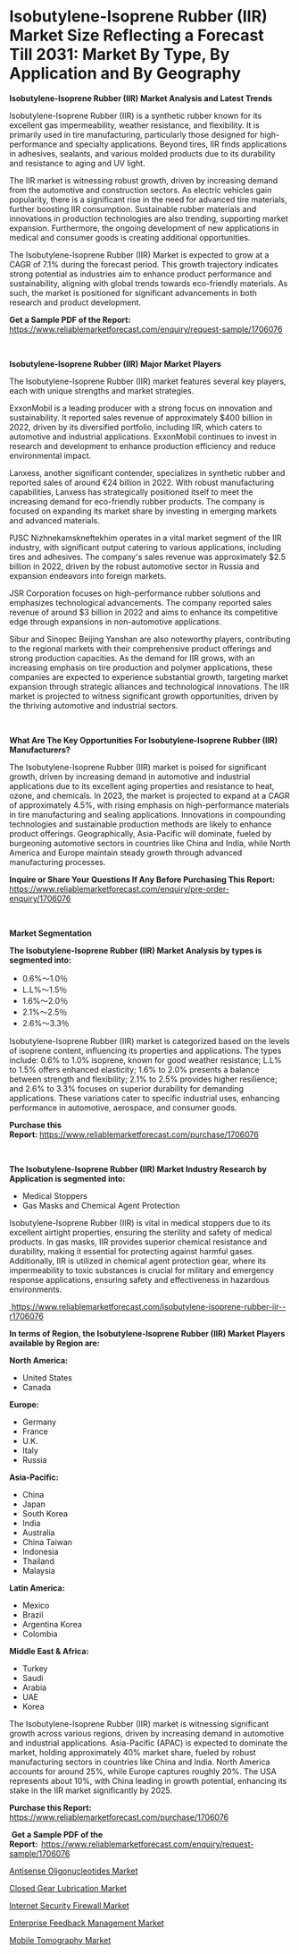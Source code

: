 <p><h1>Isobutylene-Isoprene Rubber (IIR) Market Size Reflecting a Forecast Till 2031: Market By Type, By Application and By Geography</h1></p><p><strong>Isobutylene-Isoprene Rubber (IIR) Market Analysis and Latest Trends</strong></p>
<p><p>Isobutylene-Isoprene Rubber (IIR) is a synthetic rubber known for its excellent gas impermeability, weather resistance, and flexibility. It is primarily used in tire manufacturing, particularly those designed for high-performance and specialty applications. Beyond tires, IIR finds applications in adhesives, sealants, and various molded products due to its durability and resistance to aging and UV light.</p><p>The IIR market is witnessing robust growth, driven by increasing demand from the automotive and construction sectors. As electric vehicles gain popularity, there is a significant rise in the need for advanced tire materials, further boosting IIR consumption. Sustainable rubber materials and innovations in production technologies are also trending, supporting market expansion. Furthermore, the ongoing development of new applications in medical and consumer goods is creating additional opportunities.</p><p>The Isobutylene-Isoprene Rubber (IIR) Market is expected to grow at a CAGR of 7.1% during the forecast period. This growth trajectory indicates strong potential as industries aim to enhance product performance and sustainability, aligning with global trends towards eco-friendly materials. As such, the market is positioned for significant advancements in both research and product development.</p></p>
<p><strong>Get a Sample PDF of the Report:&nbsp;</strong> <a href="https://www.reliablemarketforecast.com/enquiry/request-sample/1706076?utm_campaign=1806&utm_medium=2&utm_source=Github&utm_content=ia&utm_term=21102024&utm_id=isobutylene-isoprene-rubber-iir">https://www.reliablemarketforecast.com/enquiry/request-sample/1706076</a></p>
<p>&nbsp;</p>
<p><strong>Isobutylene-Isoprene Rubber (IIR) Major Market Players</strong></p>
<p><p>The Isobutylene-Isoprene Rubber (IIR) market features several key players, each with unique strengths and market strategies. </p><p>ExxonMobil is a leading producer with a strong focus on innovation and sustainability. It reported sales revenue of approximately $400 billion in 2022, driven by its diversified portfolio, including IIR, which caters to automotive and industrial applications. ExxonMobil continues to invest in research and development to enhance production efficiency and reduce environmental impact.</p><p>Lanxess, another significant contender, specializes in synthetic rubber and reported sales of around €24 billion in 2022. With robust manufacturing capabilities, Lanxess has strategically positioned itself to meet the increasing demand for eco-friendly rubber products. The company is focused on expanding its market share by investing in emerging markets and advanced materials.</p><p>PJSC Nizhnekamskneftekhim operates in a vital market segment of the IIR industry, with significant output catering to various applications, including tires and adhesives. The company's sales revenue was approximately $2.5 billion in 2022, driven by the robust automotive sector in Russia and expansion endeavors into foreign markets.</p><p>JSR Corporation focuses on high-performance rubber solutions and emphasizes technological advancements. The company reported sales revenue of around $3 billion in 2022 and aims to enhance its competitive edge through expansions in non-automotive applications.</p><p>Sibur and Sinopec Beijing Yanshan are also noteworthy players, contributing to the regional markets with their comprehensive product offerings and strong production capacities. As the demand for IIR grows, with an increasing emphasis on tire production and polymer applications, these companies are expected to experience substantial growth, targeting market expansion through strategic alliances and technological innovations. The IIR market is projected to witness significant growth opportunities, driven by the thriving automotive and industrial sectors.</p></p>
<p>&nbsp;</p>
<p><strong>What Are The Key Opportunities For Isobutylene-Isoprene Rubber (IIR) Manufacturers?</strong></p>
<p><p>The Isobutylene-Isoprene Rubber (IIR) market is poised for significant growth, driven by increasing demand in automotive and industrial applications due to its excellent aging properties and resistance to heat, ozone, and chemicals. In 2023, the market is projected to expand at a CAGR of approximately 4.5%, with rising emphasis on high-performance materials in tire manufacturing and sealing applications. Innovations in compounding technologies and sustainable production methods are likely to enhance product offerings. Geographically, Asia-Pacific will dominate, fueled by burgeoning automotive sectors in countries like China and India, while North America and Europe maintain steady growth through advanced manufacturing processes.</p></p>
<p><strong>Inquire or Share Your Questions If Any Before Purchasing This Report:</strong> <a href="https://www.reliablemarketforecast.com/enquiry/pre-order-enquiry/1706076?utm_campaign=1806&utm_medium=2&utm_source=Github&utm_content=ia&utm_term=21102024&utm_id=isobutylene-isoprene-rubber-iir">https://www.reliablemarketforecast.com/enquiry/pre-order-enquiry/1706076</a></p>
<p>&nbsp;</p>
<p><strong>Market Segmentation</strong></p>
<p><strong>The Isobutylene-Isoprene Rubber (IIR) Market Analysis by types is segmented into:</strong></p>
<p><ul><li>0.6%～1.0％</li><li>L.L%～1.5％</li><li>1.6%～2.0％</li><li>2.1%～2.5％</li><li>2.6%～3.3％</li></ul></p>
<p><p>Isobutylene-Isoprene Rubber (IIR) market is categorized based on the levels of isoprene content, influencing its properties and applications. The types include: 0.6% to 1.0% isoprene, known for good weather resistance; L.L% to 1.5% offers enhanced elasticity; 1.6% to 2.0% presents a balance between strength and flexibility; 2.1% to 2.5% provides higher resilience; and 2.6% to 3.3% focuses on superior durability for demanding applications. These variations cater to specific industrial uses, enhancing performance in automotive, aerospace, and consumer goods.</p></p>
<p><strong>Purchase this Report:&nbsp;</strong><a href="https://www.reliablemarketforecast.com/purchase/1706076?utm_campaign=1806&utm_medium=2&utm_source=Github&utm_content=ia&utm_term=21102024&utm_id=isobutylene-isoprene-rubber-iir">https://www.reliablemarketforecast.com/purchase/1706076</a></p>
<p>&nbsp;</p>
<p><strong>The Isobutylene-Isoprene Rubber (IIR) Market Industry Research by Application is segmented into:</strong></p>
<p><ul><li>Medical Stoppers</li><li>Gas Masks and Chemical Agent Protection</li></ul></p>
<p><p>Isobutylene-Isoprene Rubber (IIR) is vital in medical stoppers due to its excellent airtight properties, ensuring the sterility and safety of medical products. In gas masks, IIR provides superior chemical resistance and durability, making it essential for protecting against harmful gases. Additionally, IIR is utilized in chemical agent protection gear, where its impermeability to toxic substances is crucial for military and emergency response applications, ensuring safety and effectiveness in hazardous environments.</p></p>
<p><a href="https://www.reliablemarketforecast.com/isobutylene-isoprene-rubber-iir--r1706076?utm_campaign=1806&utm_medium=2&utm_source=Github&utm_content=ia&utm_term=21102024&utm_id=isobutylene-isoprene-rubber-iir">&nbsp;https://www.reliablemarketforecast.com/isobutylene-isoprene-rubber-iir--r1706076</a></p>
<p><strong>In terms of Region, the Isobutylene-Isoprene Rubber (IIR) Market Players available by Region are:</strong></p>
<p>
    <p> <strong> North America: </strong>
        <ul>
            <li>United States</li>
            <li>Canada</li>
        </ul>
        </p> 
    <p> <strong> Europe: </strong>
        <ul>
            <li>Germany</li>
            <li>France</li>
            <li>U.K.</li>
            <li>Italy</li>
            <li>Russia</li>
        </ul>
        </p> 
    <p> <strong> Asia-Pacific: </strong>
        <ul>
            <li>China</li>
            <li>Japan</li>
            <li>South Korea</li>
            <li>India</li>
            <li>Australia</li>
            <li>China Taiwan</li>
            <li>Indonesia</li>
            <li>Thailand</li>
            <li>Malaysia</li>
        </ul>
        </p> 
    <p> <strong> Latin America: </strong>
        <ul>
            <li>Mexico</li>
            <li>Brazil</li>
            <li>Argentina Korea</li>
            <li>Colombia</li>
        </ul>
        </p> 
    <p> <strong> Middle East & Africa: </strong>
        <ul>
            <li>Turkey</li>
            <li>Saudi</li>
            <li>Arabia</li>
            <li>UAE</li>
            <li>Korea</li>
        </ul>
    </p>
    </p>
<p><p>The Isobutylene-Isoprene Rubber (IIR) market is witnessing significant growth across various regions, driven by increasing demand in automotive and industrial applications. Asia-Pacific (APAC) is expected to dominate the market, holding approximately 40% market share, fueled by robust manufacturing sectors in countries like China and India. North America accounts for around 25%, while Europe captures roughly 20%. The USA represents about 10%, with China leading in growth potential, enhancing its stake in the IIR market significantly by 2025.</p></p>
<p><strong>Purchase this Report: </strong><a href="https://www.reliablemarketforecast.com/purchase/1706076?utm_campaign=1806&utm_medium=2&utm_source=Github&utm_content=ia&utm_term=21102024&utm_id=isobutylene-isoprene-rubber-iir">https://www.reliablemarketforecast.com/purchase/1706076</a></p>
<p>&nbsp;<strong>Get a Sample PDF of the Report:&nbsp;&nbsp;</strong><a href="https://www.reliablemarketforecast.com/enquiry/request-sample/1706076?utm_campaign=1806&utm_medium=2&utm_source=Github&utm_content=ia&utm_term=21102024&utm_id=isobutylene-isoprene-rubber-iir">https://www.reliablemarketforecast.com/enquiry/request-sample/1706076</a></p>
<p><strong></strong></p>
<p><p><a href="https://www.linkedin.com/pulse/strategic-roadmap-success-global-antisense-oligonucleotides-yzpce?utm_campaign=1806&utm_medium=2&utm_source=Github&utm_content=ia&utm_term=21102024&utm_id=isobutylene-isoprene-rubber-iir">Antisense Oligonucleotides Market</a></p><p><a href="https://github.com/pinesamshigoz/Market-Research-Report-List-1/blob/main/closed-gear-lubrication-market.md?utm_campaign=1806&utm_medium=2&utm_source=Github&utm_content=ia&utm_term=21102024&utm_id=isobutylene-isoprene-rubber-iir">Closed Gear Lubrication Market</a></p><p><a href="https://www.linkedin.com/pulse/booming-internet-security-firewall-market-sector-analysis-growth-xmxne?utm_campaign=1806&utm_medium=2&utm_source=Github&utm_content=ia&utm_term=21102024&utm_id=isobutylene-isoprene-rubber-iir">Internet Security Firewall Market</a></p><p><a href="https://www.linkedin.com/pulse/exploring-enterprise-feedback-management-market-dynamics-revenue-fqgxe?utm_campaign=1806&utm_medium=2&utm_source=Github&utm_content=ia&utm_term=21102024&utm_id=isobutylene-isoprene-rubber-iir">Enterprise Feedback Management Market</a></p><p><a href="https://www.linkedin.com/pulse/unlocking-growth-potential-strategic-analysis-mobile-tomography-8leue?utm_campaign=1806&utm_medium=2&utm_source=Github&utm_content=ia&utm_term=21102024&utm_id=isobutylene-isoprene-rubber-iir">Mobile Tomography Market</a></p></p>